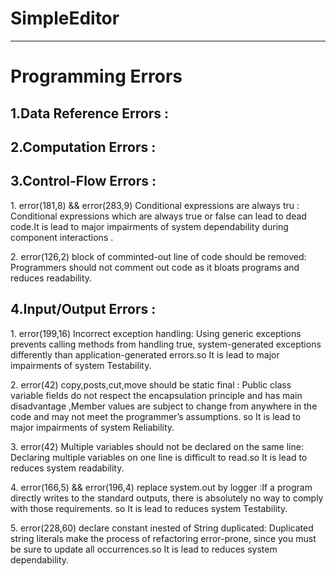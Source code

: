 # SimpleEditor

---------
# Programming Errors

## 1.Data Reference Errors :

## 2.Computation Errors :

## 3.Control-Flow Errors :
 <p>1. error(181,8) && error(283,9) Conditional expressions are always tru : 
 Conditional expressions which are always true or false can lead to dead code.It is lead to major impairments of system dependability during component interactions .</p>
 <p>2. error(126,2) block of comminted-out line of code should be removed: Programmers should not comment out code as it bloats programs and reduces readability.</p>
 

## 4.Input/Output Errors :
<p>1. error(199,16) Incorrect exception handling: Using generic exceptions prevents calling methods from handling true, system-generated exceptions differently than application-generated errors.so It is lead to major impairments of system Testability.</p>
<p>2. error(42) copy,posts,cut,move should be static final : Public class variable fields do not respect the encapsulation principle and has main disadvantage ,Member values are subject to change from anywhere in the code and may not meet the programmer’s assumptions. so It is lead to major impairments of system Reliability.
<p>3. error(42) Multiple variables should not be declared on the same line: Declaring multiple variables on one line is difficult to read.so It is lead to reduces system readability.
 <p>4. error(166,5) && error(196,4) replace system.out by logger :If a program directly writes to the standard outputs, there is absolutely no way to comply with those requirements. so It is lead to reduces system Testability.</p>
 <p>5. error(228,60) declare constant inested of String duplicated: Duplicated string literals make the process of refactoring error-prone, since you must be sure to update all occurrences.so It is lead to reduces system dependability.

